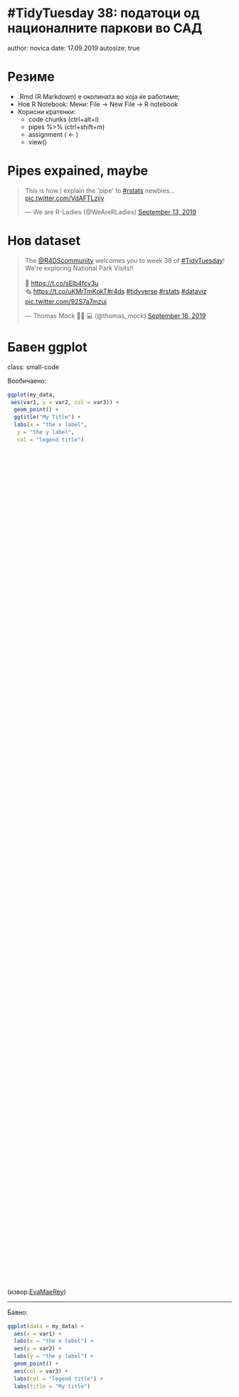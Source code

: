 <style>
.reveal h1, .reveal h2, .reveal h3 {
  word-wrap: normal;
  -moz-hyphens: none;
}
.small-code pre code {
  font-size: 1em;
}
.midcenter {
    position: fixed;
    top: 50%;
    left: 50%;
}
.footer {
    color: black; background: #E8E8E8;
    position: fixed; top: 90%;
    text-align:center; width:100%;
}
.pinky .reveal .state-background {
  background: #FF69B4;
}
.pinky .reveal h1,
.pinky .reveal h2,
.pinky .reveal p {
  color: black;
}

pre {
  white-space: pre !important;
  overflow-y: scroll !important;
  height: 50vh !important;
}

</style>



#TidyTuesday 38: податоци од националните паркови во САД
========================================================
author: novica
date: 17.09.2019
autosize: true

Резиме
========================================================

- .Rmd (R Markdown) е околината во која ќе работиме;
- Нов R Notebook: Мени: File -> New File -> R notebook
- Корисни кратенки:
  - code chunks (ctrl+alt+i)
  - pipes %>% (ctrl+shift+m)
  - assignment ( <- )
  - view()

Pipes expained, maybe
========================================================

<blockquote class="twitter-tweet" data-lang="en"><p lang="en" dir="ltr">This is how I explain the &#39;pipe&#39; to <a href="https://twitter.com/hashtag/rstats?src=hash&amp;ref_src=twsrc%5Etfw">#rstats</a> newbies... <a href="https://t.co/VdAFTLzijy">pic.twitter.com/VdAFTLzijy</a></p>&mdash; We are R-Ladies (@WeAreRLadies) <a href="https://twitter.com/WeAreRLadies/status/1172576445794803713?ref_src=twsrc%5Etfw">September 13, 2019</a></blockquote>
<script async src="https://platform.twitter.com/widgets.js" charset="utf-8"></script>

Нов dataset
========================================================

<blockquote class="twitter-tweet"><p lang="en" dir="ltr">The <a href="https://twitter.com/R4DScommunity?ref_src=twsrc%5Etfw">@R4DScommunity</a> welcomes you to week 38 of <a href="https://twitter.com/hashtag/TidyTuesday?src=hash&amp;ref_src=twsrc%5Etfw">#TidyTuesday</a>! We&#39;re exploring National Park Visits!!<br><br>📁 <a href="https://t.co/sElb4fcv3u">https://t.co/sElb4fcv3u</a><br>🗞 <a href="https://t.co/uKMrTmKokT">https://t.co/uKMrTmKokT</a><a href="https://twitter.com/hashtag/r4ds?src=hash&amp;ref_src=twsrc%5Etfw">#r4ds</a> <a href="https://twitter.com/hashtag/tidyverse?src=hash&amp;ref_src=twsrc%5Etfw">#tidyverse</a> <a href="https://twitter.com/hashtag/rstats?src=hash&amp;ref_src=twsrc%5Etfw">#rstats</a> <a href="https://twitter.com/hashtag/dataviz?src=hash&amp;ref_src=twsrc%5Etfw">#dataviz</a> <a href="https://t.co/92S7a7mzuj">pic.twitter.com/92S7a7mzuj</a></p>&mdash; Thomas Mock 👨🏼
💻 (@thomas_mock) <a href="https://twitter.com/thomas_mock/status/1173586589462740994?ref_src=twsrc%5Etfw">September 16, 2019</a></blockquote> <script async src="https://platform.twitter.com/widgets.js" charset="utf-8"></script>


Бавен ggplot
========================================================
class: small-code

Вообичаено:


```r
ggplot(my_data,
 aes(var1, y = var2, col = var3)) +
  geom_point() +
  ggtitle("My Title") +
  labs(x = "the x label",
   y = "the y label",
   col = "legend title")
```

(извор:[EvaMaeRey](https://github.com/EvaMaeRey/little_flipbooks_library/tree/master/minimal_example))

***

Бавно:


```r
ggplot(data = my_data) +
  aes(x = var1) +
  labs(x = "the x label") +
  aes(y = var2) +
  labs(y = "the y label") +
  geom_point() +
  aes(col = var3) +
  labs(col = "legend title") +
  labs(title = "My title")
```

Ѕирни ги податоците со glimpse
========================================================
class: small-code


```
Observations: 21,560
Variables: 12
$ year              <chr> "1904", "1941", "1961", "1935", "1982", "1919"…
$ gnis_id           <chr> "1163670", "1531834", "2055170", "1530459", "2…
$ geometry          <chr> "POLYGON", "MULTIPOLYGON", "MULTIPOLYGON", "MU…
$ metadata          <chr> NA, NA, NA, NA, NA, NA, NA, NA, NA, NA, NA, NA…
$ number_of_records <dbl> 1, 1, 1, 1, 1, 1, 1, 1, 1, 1, 1, 1, 1, 1, 1, 1…
$ parkname          <chr> "Crater Lake", "Lake Roosevelt", "Lewis and Cl…
$ region            <chr> "PW", "PW", "PW", "PW", "PW", "NE", "IM", "NE"…
$ state             <chr> "OR", "WA", "WA", "WA", "CA", "ME", "TX", "MD"…
$ unit_code         <chr> "CRLA", "LARO", "LEWI", "OLYM", "SAMO", "ACAD"…
$ unit_name         <chr> "Crater Lake National Park", "Lake Roosevelt N…
$ unit_type         <chr> "National Park", "National Recreation Area", "…
$ visitors          <dbl> 1500, 0, 69000, 2200, 468144, 64000, 448000, 7…
```

Години и посетители #1
========================================================
class: small-code


```r
pv_grouped <- park_visits %>%
  filter(unit_type == "National Park") %>%
  filter(!year == "Total") %>%
  group_by(year) %>%
  summarise_at(.vars = vars("visitors"),
    .funs = list("visitors_per_year"=sum)) %>%
  mutate(year = as.numeric(year))
pv_grouped
```

Години и посетители #2
========================================================
class: small-code

```
# A tibble: 113 x 2
    year visitors_per_year
   <dbl>             <dbl>
 1  1904            120690
 2  1905            140954
 3  1906             30569
 4  1907             32935
 5  1908             42768
 6  1909             60899
 7  1910            173416
 8  1911            193757
 9  1912            197884
10  1913            216403
# … with 103 more rows
```

График за години и посетители #1
========================================================
class: small-code

```r
 ggplot(data = pv_grouped) +
    aes(x = year) +
    aes(y = visitors_per_year / 10^6) +
    geom_line(color = "forestgreen") +
    geom_area(alpha = .3, fill = "forestgreen") +
    scale_y_continuous(labels = scales::unit_format(unit = "M")) +
    scale_x_continuous(breaks = seq(1910, 2016, 10),
      labels = c(1910, paste("'", seq(20, 90, 10), sep = ""), 2000, "'10")) +
    labs(x="") +
    labs(y="") +
    labs(title="U.S. national parks have never been so popular") +
    labs(subtitle="Annial recreational visits to national parks since 1904") +
    labs(caption="Source: National Parks Service") +
    ggthemes::theme_fivethirtyeight()
```

График за години и посетители #2
========================================================

![plot of chunk national_parks_visitors_2](02-tt-38b-figure/national_parks_visitors_2-1.png)

Најдобрите 10 паркови #1
========================================================
class: small-code

```r
top10 <- park_visits %>%
  filter(year == "Total") %>%
  arrange(desc(visitors)) %>%
  top_n(n = 10, wt=visitors)

pv2 <- park_visits %>%
  filter(!year == "Total") %>%
  select(year, unit_name, visitors) %>%
  group_by(year) %>%
  mutate(year_rank = rank(-visitors)) %>%
  ungroup %>%
  mutate(year = as.numeric(year)) %>%
  arrange(year, year_rank)

pv2_top10 <- filter(.data = pv2, unit_name %in% top10$unit_name)

pv2_top10
```

Најдобрите 10 паркови #2
========================================================
class: small-code

```
# A tibble: 651 x 4
    year unit_name                           visitors year_rank
   <dbl> <chr>                                  <dbl>     <dbl>
 1  1931 Great Smoky Mountains National Park   154000       8  
 2  1932 Colonial National Historical Park     400000       2  
 3  1932 Great Smoky Mountains National Park   300000       3  
 4  1933 Great Smoky Mountains National Park   375000       1  
 5  1933 Colonial National Historical Park      66418      14  
 6  1934 Great Smoky Mountains National Park   420000       2  
 7  1934 Colonial National Historical Park      58303      25  
 8  1935 Great Smoky Mountains National Park   500000       2  
 9  1935 Colonial National Historical Park     367172       5  
10  1936 Lincoln Memorial                      857441       1.5
# … with 641 more rows
```
График за најдобрите 10 паркови #1
========================================================
class: small-code


```r
library(ggridges)
ord <- top10$unit_name[order(top10$visitors, decreasing = FALSE)]
lbl <- str_remove(ord, "National Park")

ggplot(data = pv2_top10) +
  aes(x = year) +
  aes(y = unit_name) +
  aes(fill = unit_name) +
  aes(group = unit_name) +
  aes(height = visitors) +
  aes(scale = .0000001) +
  ggridges::geom_ridgeline(alpha = .5) +
  theme_ridges() +
  labs(y = "") +
  labs(x = "") +
  labs(title = "National park visitors per year") +
  labs(subtitle = "The twenty most-visited parks overall") +
  # theme(axis.text.y = element_text(size = 14)) +
  scale_y_discrete(limits = ord, labels = lbl) +
  scale_fill_cyclical(limits = ord, values = c("dodgerblue", "forestgreen")) +
  scale_x_continuous(
    limits = c(1950, 2016),
    breaks = seq(1950, 2016, 10),
    labels = c("1950", "'60", "'70", "'80", "'90", "2000", "'10")
  ) +
  ggthemes::theme_fivethirtyeight()
```

График за најдобрите 10 паркови #2
========================================================

![plot of chunk best_parks_2](02-tt-38b-figure/best_parks_2-1.png)

